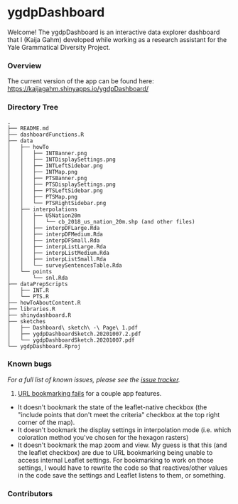 # ygdpDashboard
Welcome! The ygdpDashboard is an interactive data explorer dashboard that I (Kaija Gahm) developed while working as a research assistant for the Yale Grammatical Diversity Project.

### Overview
The current version of the app can be found here: https://kaijagahm.shinyapps.io/ygdpDashboard/

### Directory Tree
```
.
├── README.md
├── dashboardFunctions.R
├── data
│   ├── howTo
│   │   ├── INTBanner.png
│   │   ├── INTDisplaySettings.png
│   │   ├── INTLeftSidebar.png
│   │   ├── INTMap.png
│   │   ├── PTSBanner.png
│   │   ├── PTSDisplaySettings.png
│   │   ├── PTSLeftSidebar.png
│   │   ├── PTSMap.png
│   │   └── PTSRightSidebar.png
│   ├── interpolations
│   │   ├── USNation20m
│   │   │   └── cb_2018_us_nation_20m.shp (and other files)
│   │   ├── interpDFLarge.Rda
│   │   ├── interpDFMedium.Rda
│   │   ├── interpDFSmall.Rda
│   │   ├── interpListLarge.Rda
│   │   ├── interpListMedium.Rda
│   │   ├── interpListSmall.Rda
│   │   └── surveySentencesTable.Rda
│   └── points
│       └── snl.Rda
├── dataPrepScripts
│   ├── INT.R
│   └── PTS.R
├── howToAboutContent.R
├── libraries.R
├── shinydashboard.R
├── sketches
│   ├── Dashboard\ sketch\ -\ Page\ 1.pdf
│   ├── ygdpDashboardSketch.20201007.2.pdf
│   └── ygdpDashboardSketch.20201007.pdf
└── ygdpDashboard.Rproj
```

### Known bugs
*For a full list of known issues, please see the [issue tracker](https://github.com/kaijagahm/ygdpDashboard/issues).*

1. [URL bookmarking fails](https://github.com/kaijagahm/ygdpDashboard/issues/33) for a couple app features. 
  - It doesn't bookmark the state of the leaflet-native checkbox (the "include points that don't meet the criteria" checkbox at the top right corner of the map). 
  - It doesn't bookmark the display settings in interpolation mode (i.e. which coloration method you've chosen for the hexagon rasters)
  - It doesn't bookmark the map zoom and view. My guess is that this (and the leaflet checkbox) are due to URL bookmarking being unable to access internal Leaflet settings. For bookmarking to work on those settings, I would have to rewrite the code so that reactives/other values in the code save the settings and Leaflet listens to them, or something.

### Contributors
